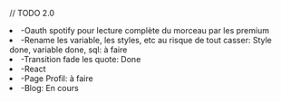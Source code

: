 // TODO
2.0

<li>-Oauth spotify pour lecture complète du morceau par les premium
<li>-Rename les variable, les styles, etc au risque de tout casser: Style done, variable done, sql: à faire
<li>-Transition fade les quote: Done
<li>-React
<li>-Page Profil: à faire
<li>-Blog: En cours
